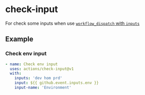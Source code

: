 # check-input

For check some inputs when use [`workflow_dispatch` with `inputs`](https://github.blog/changelog/2020-07-06-github-actions-manual-triggers-with-workflow_dispatch/)

## Example

### Check env input

```yaml
- name: Check env input
  uses: actions/check-input@v1
  with:
    inputs: 'dev hom prd'
    input: ${{ github.event.inputs.env }}
    input-name: 'Environment'
```
